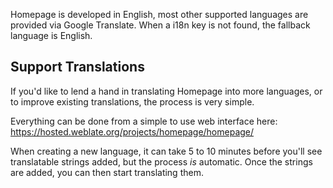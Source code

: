 Homepage is developed in English, most other supported languages are provided via Google Translate.  When a i18n key is not found, the fallback language is English.

## Support Translations

If you'd like to lend a hand in translating Homepage into more languages, or to improve existing translations, the process is very simple.

Everything can be done from a simple to use web interface here: https://hosted.weblate.org/projects/homepage/homepage/

When creating a new language, it can take 5 to 10 minutes before you'll see translatable strings added, but the process _is_ automatic.  Once the strings are added, you can then start translating them.